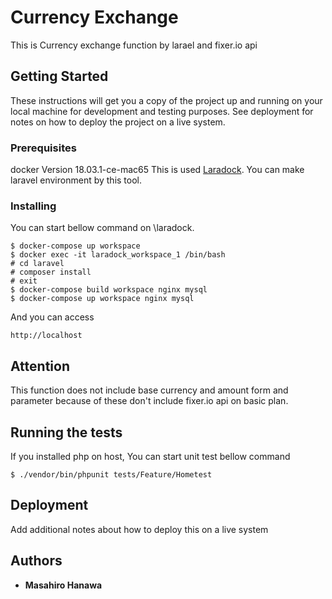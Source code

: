 # Currency Exchange

This is Currency exchange function by larael and fixer.io api

## Getting Started

These instructions will get you a copy of the project up and running on your local machine for development and testing purposes. See deployment for notes on how to deploy the project on a live system.

### Prerequisites

docker Version 18.03.1-ce-mac65
This is used [Laradock](https://github.com/laradock/laradock).
You can make laravel environment by this tool.

### Installing

You can start bellow command on \laradock.

```
$ docker-compose up workspace
$ docker exec -it laradock_workspace_1 /bin/bash
# cd laravel
# composer install
# exit
$ docker-compose build workspace nginx mysql
$ docker-compose up workspace nginx mysql
```

And you can access

```
http://localhost
```

## Attention
This function does not include base currency and amount form and parameter
because of these don't include fixer.io api on basic plan.

## Running the tests

If you installed php on host,
You can start unit test bellow command

```
$ ./vendor/bin/phpunit tests/Feature/Hometest
```

## Deployment

Add additional notes about how to deploy this on a live system

## Authors

* **Masahiro Hanawa**
